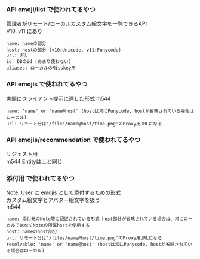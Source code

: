 
### API emoji/list で使われてるやつ
管理者がリモート/ローカルカスタム絵文字を一覧できるAPI  
V10, v11 にあり
```
name: nameの部分
host: hostの部分 (v10:Unicode, v11:Punycode)
url: URL
id: DBのid (あまり使わない)
aliases: ローカルのMisskey用
```

### API emojis で使われてるやつ
実際にクライアント提示に適した形式
m544
```
name: 'name' or 'name@host' (hostは常にPunycode, hostが省略されている場合はローカル)
url: リモート分は'/files/name@host/time.png'のProxy用URLになる
```

### API emojis/recommendation で使われてるやつ
サジェスト用  
m544
Entityは上と同じ

### 添付用 で使われてるやつ
Note, User に emojis として添付するための形式  
カスタム絵文字とアバター絵文字を扱う  
m544
```
name: 添付元のNote等に記述されている形式 host部分が省略されている場合は、常にローカルではなくNoteの所属hostを使用する
host: nameのhost部分
url: リモート分は'/files/name@host/time.png'のProxy用URLになる
resolvable: 'name' or 'name@host' (hostは常にPunycode, hostが省略されている場合はローカル)
```
